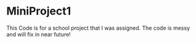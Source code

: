 # MiniProject1
This Code is for a school project that I was assigned.
The code is messy and will fix in near future!
